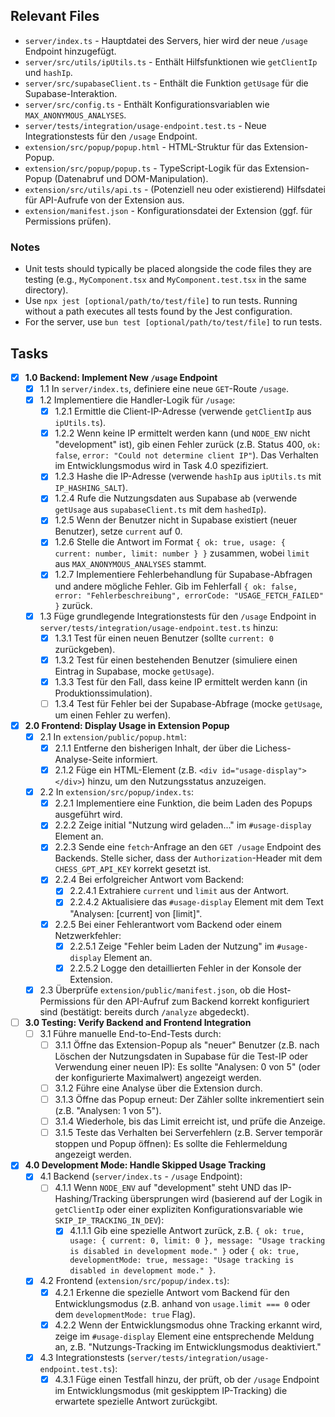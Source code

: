 ## Relevant Files

- `server/index.ts` - Hauptdatei des Servers, hier wird der neue `/usage` Endpoint hinzugefügt.
- `server/src/utils/ipUtils.ts` - Enthält Hilfsfunktionen wie `getClientIp` und `hashIp`.
- `server/src/supabaseClient.ts` - Enthält die Funktion `getUsage` für die Supabase-Interaktion.
- `server/src/config.ts` - Enthält Konfigurationsvariablen wie `MAX_ANONYMOUS_ANALYSES`.
- `server/tests/integration/usage-endpoint.test.ts` - Neue Integrationstests für den `/usage` Endpoint.
- `extension/src/popup/popup.html` - HTML-Struktur für das Extension-Popup.
- `extension/src/popup/popup.ts` - TypeScript-Logik für das Extension-Popup (Datenabruf und DOM-Manipulation).
- `extension/src/utils/api.ts` - (Potenziell neu oder existierend) Hilfsdatei für API-Aufrufe von der Extension aus.
- `extension/manifest.json` - Konfigurationsdatei der Extension (ggf. für Permissions prüfen).

### Notes

- Unit tests should typically be placed alongside the code files they are testing (e.g., `MyComponent.tsx` and `MyComponent.test.tsx` in the same directory).
- Use `npx jest [optional/path/to/test/file]` to run tests. Running without a path executes all tests found by the Jest configuration.
- For the server, use `bun test [optional/path/to/test/file]` to run tests.

## Tasks

- [x] **1.0 Backend: Implement New `/usage` Endpoint**
  - [x] 1.1 In `server/index.ts`, definiere eine neue `GET`-Route `/usage`.
  - [x] 1.2 Implementiere die Handler-Logik für `/usage`:
    - [x] 1.2.1 Ermittle die Client-IP-Adresse (verwende `getClientIp` aus `ipUtils.ts`).
    - [x] 1.2.2 Wenn keine IP ermittelt werden kann (und `NODE_ENV` nicht "development" ist), gib einen Fehler zurück (z.B. Status 400, `ok: false`, `error: "Could not determine client IP"`). Das Verhalten im Entwicklungsmodus wird in Task 4.0 spezifiziert.
    - [x] 1.2.3 Hashe die IP-Adresse (verwende `hashIp` aus `ipUtils.ts` mit `IP_HASHING_SALT`).
    - [x] 1.2.4 Rufe die Nutzungsdaten aus Supabase ab (verwende `getUsage` aus `supabaseClient.ts` mit dem `hashedIp`).
    - [x] 1.2.5 Wenn der Benutzer nicht in Supabase existiert (neuer Benutzer), setze `current` auf 0.
    - [x] 1.2.6 Stelle die Antwort im Format `{ ok: true, usage: { current: number, limit: number } }` zusammen, wobei `limit` aus `MAX_ANONYMOUS_ANALYSES` stammt.
    - [x] 1.2.7 Implementiere Fehlerbehandlung für Supabase-Abfragen und andere mögliche Fehler. Gib im Fehlerfall `{ ok: false, error: "Fehlerbeschreibung", errorCode: "USAGE_FETCH_FAILED" }` zurück.
  - [x] 1.3 Füge grundlegende Integrationstests für den `/usage` Endpoint in `server/tests/integration/usage-endpoint.test.ts` hinzu:
    - [x] 1.3.1 Test für einen neuen Benutzer (sollte `current: 0` zurückgeben).
    - [x] 1.3.2 Test für einen bestehenden Benutzer (simuliere einen Eintrag in Supabase, mocke `getUsage`).
    - [x] 1.3.3 Test für den Fall, dass keine IP ermittelt werden kann (in Produktionssimulation).
    - [ ] 1.3.4 Test für Fehler bei der Supabase-Abfrage (mocke `getUsage`, um einen Fehler zu werfen).

- [x] **2.0 Frontend: Display Usage in Extension Popup**
  - [x] 2.1 In `extension/public/popup.html`:
    - [x] 2.1.1 Entferne den bisherigen Inhalt, der über die Lichess-Analyse-Seite informiert.
    - [x] 2.1.2 Füge ein HTML-Element (z.B. `<div id="usage-display"></div>`) hinzu, um den Nutzungsstatus anzuzeigen.
  - [x] 2.2 In `extension/src/popup/index.ts`:
    - [x] 2.2.1 Implementiere eine Funktion, die beim Laden des Popups ausgeführt wird.
    - [x] 2.2.2 Zeige initial "Nutzung wird geladen..." im `#usage-display` Element an.
    - [x] 2.2.3 Sende eine `fetch`-Anfrage an den `GET /usage` Endpoint des Backends. Stelle sicher, dass der `Authorization`-Header mit dem `CHESS_GPT_API_KEY` korrekt gesetzt ist.
    - [x] 2.2.4 Bei erfolgreicher Antwort vom Backend:
      - [x] 2.2.4.1 Extrahiere `current` und `limit` aus der Antwort.
      - [x] 2.2.4.2 Aktualisiere das `#usage-display` Element mit dem Text "Analysen: [current] von [limit]".
    - [x] 2.2.5 Bei einer Fehlerantwort vom Backend oder einem Netzwerkfehler:
      - [x] 2.2.5.1 Zeige "Fehler beim Laden der Nutzung" im `#usage-display` Element an.
      - [x] 2.2.5.2 Logge den detaillierten Fehler in der Konsole der Extension.
  - [x] 2.3 Überprüfe `extension/public/manifest.json`, ob die Host-Permissions für den API-Aufruf zum Backend korrekt konfiguriert sind (bestätigt: bereits durch `/analyze` abgedeckt).

- [ ] **3.0 Testing: Verify Backend and Frontend Integration**
  - [ ] 3.1 Führe manuelle End-to-End-Tests durch:
    - [ ] 3.1.1 Öffne das Extension-Popup als "neuer" Benutzer (z.B. nach Löschen der Nutzungsdaten in Supabase für die Test-IP oder Verwendung einer neuen IP): Es sollte "Analysen: 0 von 5" (oder der konfigurierte Maximalwert) angezeigt werden.
    - [ ] 3.1.2 Führe eine Analyse über die Extension durch.
    - [ ] 3.1.3 Öffne das Popup erneut: Der Zähler sollte inkrementiert sein (z.B. "Analysen: 1 von 5").
    - [ ] 3.1.4 Wiederhole, bis das Limit erreicht ist, und prüfe die Anzeige.
    - [ ] 3.1.5 Teste das Verhalten bei Serverfehlern (z.B. Server temporär stoppen und Popup öffnen): Es sollte die Fehlermeldung angezeigt werden.

- [x] **4.0 Development Mode: Handle Skipped Usage Tracking**
  - [x] 4.1 Backend (`server/index.ts` - `/usage` Endpoint):
    - [ ] 4.1.1 Wenn `NODE_ENV` auf "development" steht UND das IP-Hashing/Tracking übersprungen wird (basierend auf der Logik in `getClientIp` oder einer expliziten Konfigurationsvariable wie `SKIP_IP_TRACKING_IN_DEV`):
      - [x] 4.1.1.1 Gib eine spezielle Antwort zurück, z.B. `{ ok: true, usage: { current: 0, limit: 0 }, message: "Usage tracking is disabled in development mode." }` oder `{ ok: true, developmentMode: true, message: "Usage tracking is disabled in development mode." }`.
  - [x] 4.2 Frontend (`extension/src/popup/index.ts`):
    - [x] 4.2.1 Erkenne die spezielle Antwort vom Backend für den Entwicklungsmodus (z.B. anhand von `usage.limit === 0` oder dem `developmentMode: true` Flag).
    - [x] 4.2.2 Wenn der Entwicklungsmodus ohne Tracking erkannt wird, zeige im `#usage-display` Element eine entsprechende Meldung an, z.B. "Nutzungs-Tracking im Entwicklungsmodus deaktiviert."
  - [x] 4.3 Integrationstests (`server/tests/integration/usage-endpoint.test.ts`):
    - [x] 4.3.1 Füge einen Testfall hinzu, der prüft, ob der `/usage` Endpoint im Entwicklungsmodus (mit geskipptem IP-Tracking) die erwartete spezielle Antwort zurückgibt.
